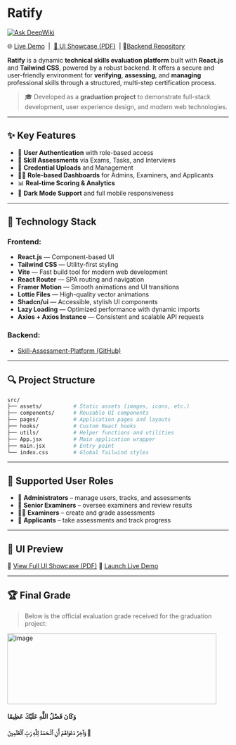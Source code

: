 # Ratify

[![Ask DeepWiki](https://deepwiki.com/badge.svg)](https://deepwiki.com/MayarQasrawi/Ratify)

🌐 [Live Demo](https://www.linkedin.com/posts/mayar-qasarwa-971556219_graduationproject-techskills-edtech-activity-7347623320739098624-BjKc?utm_source=share&utm_medium=member_desktop&rcm=ACoAADcTjuUBgeHCrB2FPy81AcxS69YXdTGUMS8)  |  [📁 UI Showcase (PDF)](https://drive.google.com/file/d/1kxSAN3zyXUMjRt4Ele-sjgvy-h8vB1R5/view)
 | 📡[Backend Repository](https://github.com/AzzaEid/Skill-Assessment-Platform)

**Ratify** is a dynamic **technical skills evaluation platform** built with **React.js** and **Tailwind CSS**, powered by a robust backend.
It offers a secure and user-friendly environment for **verifying**, **assessing**, and **managing** professional skills through a structured, multi-step certification process.

> 🎓 Developed as a **graduation project** to demonstrate full-stack development, user experience design, and modern web technologies.

---

## ✨ Key Features

* 🔐 **User Authentication** with role-based access
* 📝 **Skill Assessments** via Exams, Tasks, and Interviews
* 📂 **Credential Uploads** and Management
* 🧑‍💼 **Role-based Dashboards** for Admins, Examiners, and Applicants
* 📊 **Real-time Scoring & Analytics**
* 🌙 **Dark Mode Support** and full mobile responsiveness

---

## 🧹 Technology Stack

### Frontend:

* **React.js** — Component-based UI
* **Tailwind CSS** — Utility-first styling
* **Vite** — Fast build tool for modern web development
* **React Router** — SPA routing and navigation
* **Framer Motion** — Smooth animations and UI transitions
* **Lottie Files** — High-quality vector animations
* **Shadcn/ui** — Accessible, stylish UI components
* **Lazy Loading** — Optimized performance with dynamic imports
* **Axios + Axios Instance** — Consistent and scalable API requests

### Backend:

* [Skill-Assessment-Platform (GitHub)](https://github.com/AzzaEid/Skill-Assessment-Platform)

---

## 🔍 Project Structure

```bash
src/
├── assets/          # Static assets (images, icons, etc.)
├── components/      # Reusable UI components
├── pages/           # Application pages and layouts
├── hooks/           # Custom React hooks
├── utils/           # Helper functions and utilities
├── App.jsx          # Main application wrapper
├── main.jsx         # Entry point
└── index.css        # Global Tailwind styles
```

---

## 👥 Supported User Roles

* 👤 **Administrators** – manage users, tracks, and assessments
* 👥 **Senior Examiners** – oversee examiners and review results
* 🧑‍🏫 **Examiners** – create and grade assessments
* 🙋 **Applicants** – take assessments and track progress

---

## 📸 UI Preview

📁 [View Full UI Showcase (PDF)](https://drive.google.com/file/d/1kxSAN3zyXUMjRt4Ele-sjgvy-h8vB1R5/view)
🚀 [Launch Live Demo](https://www.linkedin.com/posts/mayar-qasarwa-971556219_graduationproject-techskills-edtech-activity-7347623320739098624-BjKc?utm_source=share&utm_medium=member_desktop&rcm=ACoAADcTjuUBgeHCrB2FPy81AcxS69YXdTGUMS8)

---

## 🏆 Final Grade

> Below is the official evaluation grade received for the graduation project:
<img width="476" height="161" alt="image" src="https://github.com/user-attachments/assets/6581fce3-60f1-4648-9597-e6d12af8d0b4" />

#### وَكَانَ فَضْلُ اللَّهِ عَلَيْكَ عَظِيمًا 
#### وَآخِرُ دَعْوَاهُمْ أَنِ ٱلْـحَمْدُ لِلَّهِ رَبِّ ٱلْعَٰلَمِينَ 🌿
